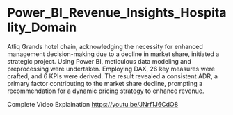 # Power_BI_Revenue_Insights_Hospitality_Domain

Atliq Grands hotel chain, acknowledging the necessity for enhanced management decision-making due to a decline in market share, initiated a strategic project. Using Power BI, meticulous data modeling and preprocessing were undertaken. Employing DAX, 26 key measures were crafted, and 6 KPIs were derived. The result revealed a consistent ADR, a primary factor contributing to the market share decline, prompting a recommendation for a dynamic pricing strategy to enhance revenue.

Complete Video Explaination https://youtu.be/JNrf1J6CdO8
